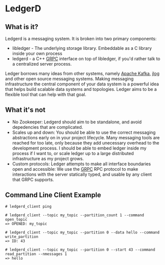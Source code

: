 # LedgerD

## What is it?

Ledgerd is a messaging system. It is broken into two primary
components:

- libledger - The underlying storage library. Embeddable as a C
  library inside your own process
- ledgerd - a C++ [GRPC](http://grpc.io) interface on top of
libledger, if you'd rather talk to a centralized server process.

Ledger borrows many ideas from other systems, namely
[Apache Kafka](http://kafka.apache.org/),
[jlog](https://labs.omniti.com/labs/jlog) and other open source
messaging systems. Making messaging infrastructure the central
component of your data system is a powerful idea that helps build
scalable data systems and topologies. Ledger aims to be a flexible
tool that can help with that goal.

## What it's not

- No Zookeeper: Ledgerd should aim to be standalone, and avoid
  depedencies that are complicated.
- Scales up and down: You should be able to use the correct messaging
  abstractions early on in your project lifecycle. Many messaging
  tools are reached for too late, only because they add unecessary
  overhead to the development process. I should be able to embed
  ledger inside my process if I want to, or scale ledger up to a large
  distributed infrastructure as my project grows.
- Custom protocols: Ledger attempts to make all interface boundaries
  open and accessible: We use the [GRPC](http://grpc.io) RPC protocol
  to make interactions with the server statically typed, and usable by
  any client that GRPC supports.

## Command Line Client Example

    # ledgerd_client ping

    # ledgerd_client --topic my_topic --partition_count 1 --command open_topic
    => OPENED: my_topic

    # ledgerd_client --topic my_topic --partition 0 --data hello --command write_partition
    => ID: 43
    
    # ledgerd_client --topic my_topic --partition 0 --start 43 --command read_partition --nmessages 1
    => hello
